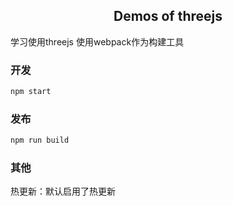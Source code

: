 <h2 align="center">Demos of threejs</h2>

学习使用threejs
使用webpack作为构建工具

<h3 align="left">开发</h3>

```bash
npm start
```

<h3 align="left">发布</h3>

```bash
npm run build
```

<h3 align="left">其他</h3>

热更新：默认启用了热更新
